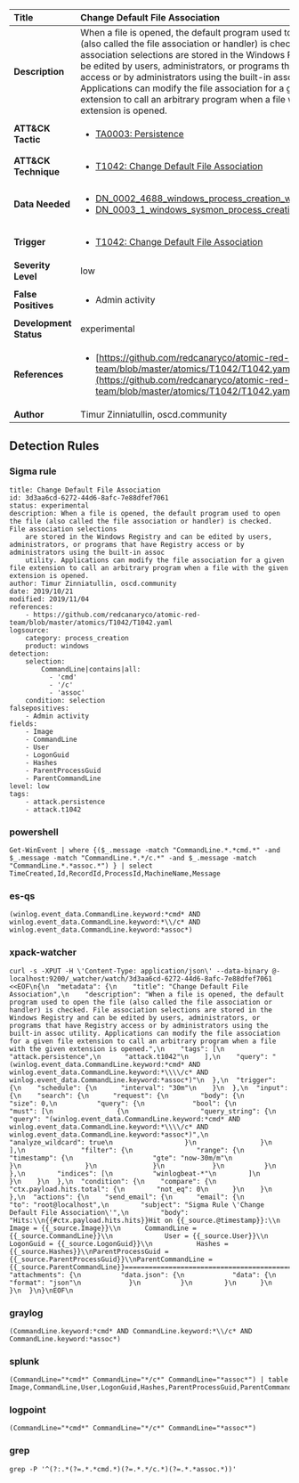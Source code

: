 | Title                    | Change Default File Association       |
|:-------------------------|:------------------|
| **Description**          | When a file is opened, the default program used to open the file (also called the file association or handler) is checked. File association selections are stored in the Windows Registry and can be edited by users, administrators, or programs that have Registry access or by administrators using the built-in assoc utility. Applications can modify the file association for a given file extension to call an arbitrary program when a file with the given extension is opened. |
| **ATT&amp;CK Tactic**    |  <ul><li>[TA0003: Persistence](https://attack.mitre.org/tactics/TA0003)</li></ul>  |
| **ATT&amp;CK Technique** | <ul><li>[T1042: Change Default File Association](https://attack.mitre.org/techniques/T1042)</li></ul>  |
| **Data Needed**          | <ul><li>[DN_0002_4688_windows_process_creation_with_commandline](../Data_Needed/DN_0002_4688_windows_process_creation_with_commandline.md)</li><li>[DN_0003_1_windows_sysmon_process_creation](../Data_Needed/DN_0003_1_windows_sysmon_process_creation.md)</li></ul>  |
| **Trigger**              | <ul><li>[T1042: Change Default File Association](../Triggers/T1042.md)</li></ul>  |
| **Severity Level**       | low |
| **False Positives**      | <ul><li>Admin activity</li></ul>  |
| **Development Status**   | experimental |
| **References**           | <ul><li>[https://github.com/redcanaryco/atomic-red-team/blob/master/atomics/T1042/T1042.yaml](https://github.com/redcanaryco/atomic-red-team/blob/master/atomics/T1042/T1042.yaml)</li></ul>  |
| **Author**               | Timur Zinniatullin, oscd.community |


## Detection Rules

### Sigma rule

```
title: Change Default File Association
id: 3d3aa6cd-6272-44d6-8afc-7e88dfef7061
status: experimental
description: When a file is opened, the default program used to open the file (also called the file association or handler) is checked. File association selections
    are stored in the Windows Registry and can be edited by users, administrators, or programs that have Registry access or by administrators using the built-in assoc
    utility. Applications can modify the file association for a given file extension to call an arbitrary program when a file with the given extension is opened.
author: Timur Zinniatullin, oscd.community
date: 2019/10/21
modified: 2019/11/04
references:
    - https://github.com/redcanaryco/atomic-red-team/blob/master/atomics/T1042/T1042.yaml
logsource:
    category: process_creation
    product: windows
detection:
    selection:
        CommandLine|contains|all:
          - 'cmd'
          - '/c'
          - 'assoc'
    condition: selection
falsepositives:
    - Admin activity
fields:
    - Image
    - CommandLine
    - User
    - LogonGuid
    - Hashes
    - ParentProcessGuid
    - ParentCommandLine
level: low
tags:
    - attack.persistence
    - attack.t1042

```





### powershell
    
```
Get-WinEvent | where {($_.message -match "CommandLine.*.*cmd.*" -and $_.message -match "CommandLine.*.*/c.*" -and $_.message -match "CommandLine.*.*assoc.*") } | select TimeCreated,Id,RecordId,ProcessId,MachineName,Message
```


### es-qs
    
```
(winlog.event_data.CommandLine.keyword:*cmd* AND winlog.event_data.CommandLine.keyword:*\\/c* AND winlog.event_data.CommandLine.keyword:*assoc*)
```


### xpack-watcher
    
```
curl -s -XPUT -H \'Content-Type: application/json\' --data-binary @- localhost:9200/_watcher/watch/3d3aa6cd-6272-44d6-8afc-7e88dfef7061 <<EOF\n{\n  "metadata": {\n    "title": "Change Default File Association",\n    "description": "When a file is opened, the default program used to open the file (also called the file association or handler) is checked. File association selections are stored in the Windows Registry and can be edited by users, administrators, or programs that have Registry access or by administrators using the built-in assoc utility. Applications can modify the file association for a given file extension to call an arbitrary program when a file with the given extension is opened.",\n    "tags": [\n      "attack.persistence",\n      "attack.t1042"\n    ],\n    "query": "(winlog.event_data.CommandLine.keyword:*cmd* AND winlog.event_data.CommandLine.keyword:*\\\\/c* AND winlog.event_data.CommandLine.keyword:*assoc*)"\n  },\n  "trigger": {\n    "schedule": {\n      "interval": "30m"\n    }\n  },\n  "input": {\n    "search": {\n      "request": {\n        "body": {\n          "size": 0,\n          "query": {\n            "bool": {\n              "must": [\n                {\n                  "query_string": {\n                    "query": "(winlog.event_data.CommandLine.keyword:*cmd* AND winlog.event_data.CommandLine.keyword:*\\\\/c* AND winlog.event_data.CommandLine.keyword:*assoc*)",\n                    "analyze_wildcard": true\n                  }\n                }\n              ],\n              "filter": {\n                "range": {\n                  "timestamp": {\n                    "gte": "now-30m/m"\n                  }\n                }\n              }\n            }\n          }\n        },\n        "indices": [\n          "winlogbeat-*"\n        ]\n      }\n    }\n  },\n  "condition": {\n    "compare": {\n      "ctx.payload.hits.total": {\n        "not_eq": 0\n      }\n    }\n  },\n  "actions": {\n    "send_email": {\n      "email": {\n        "to": "root@localhost",\n        "subject": "Sigma Rule \'Change Default File Association\'",\n        "body": "Hits:\\n{{#ctx.payload.hits.hits}}Hit on {{_source.@timestamp}}:\\n            Image = {{_source.Image}}\\n      CommandLine = {{_source.CommandLine}}\\n             User = {{_source.User}}\\n        LogonGuid = {{_source.LogonGuid}}\\n           Hashes = {{_source.Hashes}}\\nParentProcessGuid = {{_source.ParentProcessGuid}}\\nParentCommandLine = {{_source.ParentCommandLine}}================================================================================\\n{{/ctx.payload.hits.hits}}",\n        "attachments": {\n          "data.json": {\n            "data": {\n              "format": "json"\n            }\n          }\n        }\n      }\n    }\n  }\n}\nEOF\n
```


### graylog
    
```
(CommandLine.keyword:*cmd* AND CommandLine.keyword:*\\/c* AND CommandLine.keyword:*assoc*)
```


### splunk
    
```
(CommandLine="*cmd*" CommandLine="*/c*" CommandLine="*assoc*") | table Image,CommandLine,User,LogonGuid,Hashes,ParentProcessGuid,ParentCommandLine
```


### logpoint
    
```
(CommandLine="*cmd*" CommandLine="*/c*" CommandLine="*assoc*")
```


### grep
    
```
grep -P '^(?:.*(?=.*.*cmd.*)(?=.*.*/c.*)(?=.*.*assoc.*))'
```



